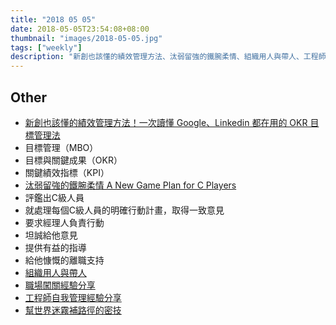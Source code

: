 ```yaml
---
title: "2018 05 05"
date: 2018-05-05T23:54:08+08:00
thumbnail: "images/2018-05-05.jpg"
tags: ["weekly"]
description: "新創也該懂的績效管理方法、汰弱留強的鐵腕柔情、組織用人與帶人、工程師自我管理經驗分享"
---
```


## Other

* [新創也該懂的績效管理方法！一次讀懂 Google、Linkedin 都在用的 OKR 目標管理法](https://meet.bnext.com.tw/articles/view/42824)
 * 目標管理（MBO）
 * 目標與關鍵成果（OKR）
 * 關鍵績效指標（KPI）
* [汰弱留強的鐵腕柔情 A New Game Plan for C Players](https://www.hbrtaiwan.com/article_content_AR0002240.html)
 * 評鑑出C級人員
 * 就處理每個C級人員的明確行動計畫，取得一致意見
 * 要求經理人負責行動
 * 坦誠給他意見
 * 提供有益的指導
 * 給他慷慨的離職支持
* [組織用人與帶人](http://ascii-iicsa.blogspot.tw/2018/04/blog-post.html)
* [職場闖關經驗分享](https://www.slideshare.net/itsAscii/ss-93770609)
* [工程師自我管理經驗分享](http://ascii-iicsa.blogspot.tw/2015/02/blog-post.html)
* [幫世界迷霧補路徑的密技](https://medium.com/fogofworld-hant/-fd0f8b79d6ef)
